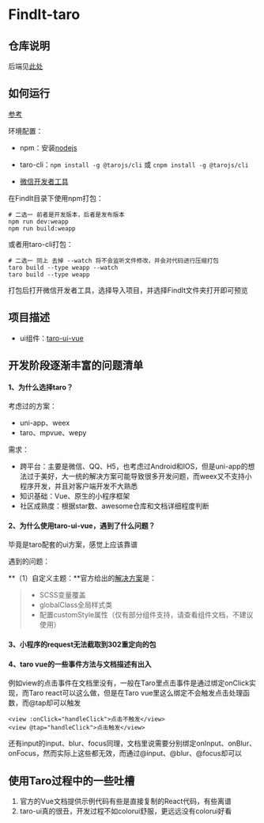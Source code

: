 # FindIt-taro

## 仓库说明

后端见[此处](https://github.com/youngstudent2/Findit-backend)

## 如何运行

[参考](https://taro-docs.jd.com/taro/docs/GETTING-STARTED/)

环境配置：

- npm：安装[nodejs](https://nodejs.org/en/)

- taro-cli：`npm install -g @tarojs/cli` 或 `cnpm install -g @tarojs/cli`

- [微信开发者工具](https://developers.weixin.qq.com/miniprogram/dev/devtools/download.html)

  

在FindIt目录下使用npm打包：

```
# 二选一 前者是开发版本，后者是发布版本
npm run dev:weapp
npm run build:weapp
```

或者用taro-cli打包：

```
# 二选一 同上 去掉 --watch 将不会监听文件修改，并会对代码进行压缩打包
taro build --type weapp --watch
taro build --type weapp
```

打包后打开微信开发者工具，选择导入项目，并选择FindIt文件夹打开即可预览



##  项目描述

- ui组件：[taro-ui-vue](https://taro-ui.aotu.io/#/docs/introduction)

## 开发阶段逐渐丰富的问题清单

#### 1、为什么选择taro？

考虑过的方案：

- uni-app、weex
- taro、mpvue、wepy

需求：

- 跨平台：主要是微信、QQ、H5，也考虑过Android和IOS，但是uni-app的想法过于美好，大一统的解决方案可能导致很多开发问题，而weex又不支持小程序开发，并且对客户端开发不大熟悉
- 知识基础：Vue、原生的小程序框架
- 社区成熟度：根据star数、awesome仓库和文档详细程度判断



#### 2、为什么使用taro-ui-vue，遇到了什么问题？

毕竟是taro配套的ui方案，感觉上应该靠谱

遇到的问题：

**（1）自定义主题：**官方给出的[解决方案](https://taro-ui.aotu.io/#/docs/customizetheme)是：

>- SCSS变量覆盖
>- globalClass全局样式类
>- 配置customStyle属性（仅有部分组件支持，请查看组件文档，不建议使用）



#### 3、小程序的request无法截取到302重定向的包



#### 4、taro vue的一些事件方法与文档描述有出入

例如view的点击事件在文档里没有，一般在Taro里点击事件是通过绑定onClick实现，而Taro react可以这么做，但是在Taro vue里这么绑定不会触发点击处理函数，而@tap却可以触发

```vue
<view :onClick="handleClick">点击不触发</view>
<view @tap="handleClick">点击触发</view>
```

还有input的input、blur、focus同理，文档里说需要分别绑定onInput、onBlur、onFocus，然而实际上这些都无效，而通过@input、@blur、@focus却可以





## 使用Taro过程中的一些吐槽

1. 官方的Vue文档提供示例代码有些是直接复制的React代码，有些离谱
2. taro-ui真的很丑，开发过程不如colorui舒服，更远远没有colorui好看


